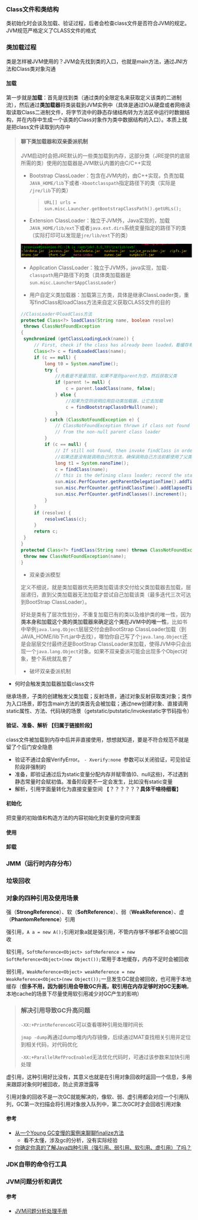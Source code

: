 ### Class文件和类结构

类初始化时会谈及加载、验证过程，后者会检查class文件是否符合JVM的规定。JVM规范严格定义了CLASS文件的格式

### 类加载过程

类是怎样被JVM使用的？JVM会先找到类的入口，也就是main方法，通过JNI方法和Class类对象沟通

#### 加载

第一步就是**加载**：首先是找到类（通过类的全限定名来获取定义该类的二进制流），然后通过**类加载器**将类装载到JVM实例中（具体是通过IO从硬盘或者网络读取读取Class二进制文件，将字节流中的静态存储结构转为方法区中运行时数据结构，并在内存中生成一个该类的Class对象作为类中数据结构的入口）。本质上就是把class文件读取到内存中

> #### 聊下类加载器和双亲委派机制
>
> JVM启动时会把JRE默认的一些类加载到内存，这部分类（JRE提供的底层所需的类）使用的加载器是JVM默认内置的由C/C++实现
>
> - Bootstrap ClassLoader：包含在JVM内的，由C++实现，负责加载`JAVA_HOME/lib`下或者`-Xbootclasspath`指定路径下的类（实际是 `/jre/lib`下的类）
>
>   > `URL[] urls = sun.misc.Launcher.getBootstrapClassPath().getURLs();`
>
> - Extension ClassLoader：独立于JVM外，Java实现的，加载`JAVA_HOME/lib/ext`下或者`java.ext.dirs`系统变量指定的路径下的类（实际打印可以发现是`jre/lib/ext`下的类）
>
> ![](assets/深度截图_选择区域_20190509091416.png)
>
> - Application ClassLoader：独立于JVM外，java实现，加载`-classpath`用户路径下的类（具体类加载器是`sun.misc.Launcher$AppClassLoader`）
>
> - 用户自定义类加载器：加载第三方类，具体是继承ClassLoader类，重写findClass和loadClass方法来自定义获取CLASS文件的目的
>
> ```java
> //ClassLoader中loadClass方法
> protected Class<?> loadClass(String name, boolean resolve)
>  throws ClassNotFoundException
> {
>  synchronized (getClassLoadingLock(name)) {
>      // First, check if the class has already been loaded，看缓存有没有没有才去找
>      Class<?> c = findLoadedClass(name);
>      if (c == null) {
>          long t0 = System.nanoTime();
>          try {
>              //先看是不是最顶层，如果不是则parent为空，然后获取父类
>              if (parent != null) {
>                  c = parent.loadClass(name, false);
>              } else {
>                  //如果为空则说明应用启动类加载器，让它去加载
>                  c = findBootstrapClassOrNull(name);
>              }
>          } catch (ClassNotFoundException e) {
>              // ClassNotFoundException thrown if class not found
>              // from the non-null parent class loader
>          }
>          if (c == null) {
>              // If still not found, then invoke findClass in order
>              //如果还是没有就调用自己的方法，确保调用自己方法前都使用了父类方法，如此递归三次到顶
>              long t1 = System.nanoTime();
>              c = findClass(name);
>              // this is the defining class loader; record the stats
>              sun.misc.PerfCounter.getParentDelegationTime().addTime(t1 - t0);
>              sun.misc.PerfCounter.getFindClassTime().addElapsedTimeFrom(t1);
>              sun.misc.PerfCounter.getFindClasses().increment();
>          }
>      }
>      if (resolve) {
>          resolveClass(c);
>      }
>      return c;
>  }
> }
> protected Class<?> findClass(String name) throws ClassNotFoundException {
>  throw new ClassNotFoundException(name);
> }
> ```
>
> 
>
> - 双亲委派模型
>
> 定义不细说，就是类加载器优先把类加载请求交付给父类加载器去加载，层层递归，直到父类加载器无法加载才尝试自己加载该类（最多迭代三次可达到BootStrap ClassLoader）。
>
> 好处是类有了层次性划分，不重复加载已有的类以及维护类的唯一性，因为**类本身和加载这个类的类加载器来确定这个类在JVM中的唯一性**，比如书中举例`java.lang.Object`层层交付会由BootStrap ClassLoader加载（到JAVA_HOME/lib下rt.jar中去找），哪怕你自己写了个`java.lang.Object`还是会层层交付最终还是BootStrap ClassLoader来加载，使得JVM中只会出现一个`java.lang.Object`对象。如果不双亲委派可能会出现多个Object对象，整个系统就乱套了
>
> - 破坏双亲委派机制

- 何时会触发类加载器加载class文件

继承场景，子类的创建触发父类加载；反射场景，通过对象反射获取类对象；类作为入口场景，即包含main方法的类首先会被加载；通过new创建对象、直接调用static属性、方法、代码块的场景（getstatic/putstatic/invokestatic字节码指令）

#### 验证、准备、解析 【归属于链接阶段】

class文件被加载到内存中后并非直接使用，想想就知道，要是不符合规范不就是留了个后门安全隐患

- 验证不通过会报VerifyError。 `- Xverify:none `参数可以关闭验证，可见验证阶段非强制的
- 准备，即验证通过后为static变量分配内存并赋零值(0、null这些)，不过遇到静态常量时会赋初值。准备阶段更不一定会发生，比如没有static变量
- 解析，引用字面量转化为直接变量空间  【？？？？？？**具体干啥待细看**】



#### 初始化

把变量的初始值和构造方法的内容初始化到变量的空间里面

#### 使用

#### 卸载

### JMM（运行时内存分布）



### 垃圾回收

### 对象的四种引用及使用场景

强（**StrongReference**）、软（**SoftReference**）、弱（**WeakReference**）、虚（**PhantomReference**）引用

强引用，`A a = new A();`引用对象a就是强引用，不管内存够不够都不会被GC回收

软引用，`SoftReference<Object> softReference = new SoftReference<Object>(new Object());`常用于本地缓存，内存不足时会被回收

弱引用，`WeakReference<Object> weakReference = new WeakReference<Object>(new Object());`一旦发生GC就会被回收，也可用于本地缓存（**但多不用，因为弱引用会导致GC升高，软引用在内存足够时对GC无影响**，本地cache的场景下尽量使用软引用减少对GC产生的影响）

> ### 解决引用导致GC升高问题
>
> `-XX:+PrintReferenceGC`可以查看哪种引用处理时间长
>
> `jmap -dump`再通过dump堆内内存镜像，后续通过MAT查找相关引用并定位到相关代码，对代码优化
>
> `-XX:+ParallelRefProcEnabled`无法优化代码时，可通过该参数来加快引用处理

虚引用，这种引用好比没有，其意义也就是在引用对象回收时返回一个信息，多用来跟踪对象何时被回收，防止资源泄露等

引用对象的回收不是一次GC就能解决的，像软、弱、虚引用都会对应一个引用队列，GC第一次扫描会将引用对象放入队列中，第二次GC时才会回收引用对象

#### 参考

- [从一个Young GC变慢的案例来聊聊finalize方法](<https://mp.weixin.qq.com/s?__biz=MzUzODQ0MDY2Nw==&mid=2247483864&idx=1&sn=aced9b023aeb1fdd15a234a10e419cac&chksm=fad6e76ccda16e7a20cbb1862cfb0aa21284facd1b9b9150118a7094e21807d8c92ef08aa216&scene=21#wechat_redirect>)
  - 看不太懂，涉及gc的分析，没有实际经验
- [你确定你真的了解Java四种引用（强引用、弱引用、软引用、虚引用）了吗？](<https://mp.weixin.qq.com/s?__biz=MzUzODQ0MDY2Nw==&mid=2247483981&idx=1&sn=e41692db5ff0aeaeeb17af0845e2f2da&pass_ticket=VK7sGiNfNHNpo9B4Gc9SU2SnuLxOdpLg8nFQ21eSgY0%3D>)



### JDK自带的命令行工具



### JVM问题分析和调优



#### 参考

- [JVM问题分析处理手册](<https://zhuanlan.zhihu.com/p/43435903>) 